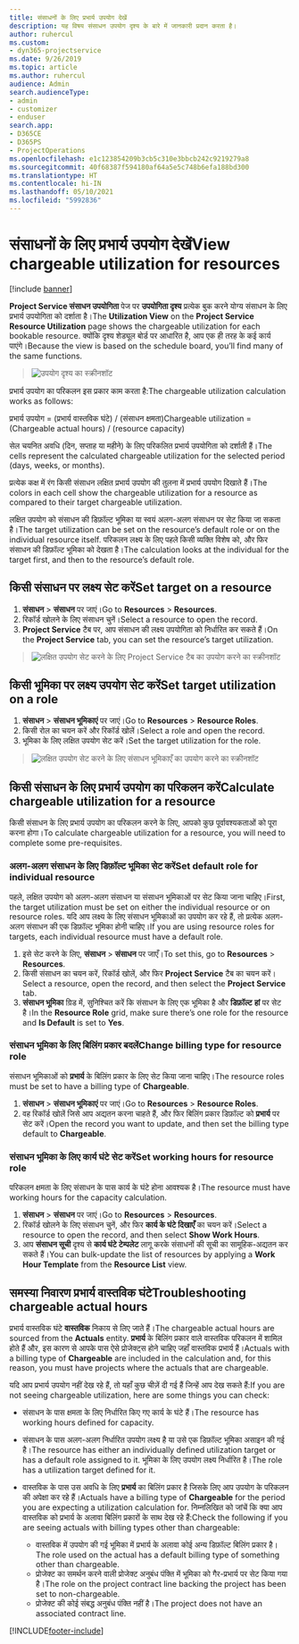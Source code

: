 ```yaml
---
title: संसाधनों के लिए प्रभार्य उपयोग देखें
description: यह विषय संसाधन उपयोग दृश्य के बारे में जानकारी प्रदान करता है।
author: ruhercul
ms.custom:
- dyn365-projectservice
ms.date: 9/26/2019
ms.topic: article
ms.author: ruhercul
audience: Admin
search.audienceType:
- admin
- customizer
- enduser
search.app:
- D365CE
- D365PS
- ProjectOperations
ms.openlocfilehash: e1c123854209b3cb5c310e3bbcb242c9219279a8
ms.sourcegitcommit: 40f68387f594180af64a5e5c748b6efa188bd300
ms.translationtype: HT
ms.contentlocale: hi-IN
ms.lasthandoff: 05/10/2021
ms.locfileid: "5992836"
---
```

# <a name="view-chargeable-utilization-for-resources"></a><span data-ttu-id="75dbb-103">संसाधनों के लिए प्रभार्य उपयोग देखें</span><span class="sxs-lookup"><span data-stu-id="75dbb-103">View chargeable utilization for resources</span></span>

[!include [banner](../includes/psa-now-project-operations.md)]
 
<span data-ttu-id="75dbb-104">**Project Service संसाधन उपयोगिता** पेज पर **उपयोगिता दृश्य** प्रत्येक बुक करने योग्य संसाधन के लिए प्रभार्य उपयोगिता को दर्शाता है।</span><span class="sxs-lookup"><span data-stu-id="75dbb-104">The **Utilization View** on the **Project Service Resource Utilization** page shows the chargeable utilization for each bookable resource.</span></span> <span data-ttu-id="75dbb-105">क्योंकि दृश्य शेड्यूल बोर्ड पर आधारित है, आप एक ही तरह के कई कार्य पाएंगे।</span><span class="sxs-lookup"><span data-stu-id="75dbb-105">Because the view is based on the schedule board, you’ll find many of the same functions.</span></span>

> ![उपयोग दृश्य का स्क्रीनशॉट](media/FAQ-utilization-1.png)
 

<span data-ttu-id="75dbb-107">प्रभार्य उपयोग का परिकलन इस प्रकार काम करता है:</span><span class="sxs-lookup"><span data-stu-id="75dbb-107">The chargeable utilization calculation works as follows:</span></span>

   <span data-ttu-id="75dbb-108">प्रभार्य उपयोग = (प्रभार्य वास्तविक घंटे) / (संसाधन क्षमता)</span><span class="sxs-lookup"><span data-stu-id="75dbb-108">Chargeable utilization = (Chargeable actual hours) / (resource capacity)</span></span>

<span data-ttu-id="75dbb-109">सेल चयनित अवधि (दिन, सप्ताह या महीने) के लिए परिकलित प्रभार्य उपयोगिता को दर्शाती हैं।</span><span class="sxs-lookup"><span data-stu-id="75dbb-109">The cells represent the calculated chargeable utilization for the selected period (days, weeks, or months).</span></span>

<span data-ttu-id="75dbb-110">प्रत्येक कक्ष में रंग किसी संसाधन लक्षित प्रभार्य उपयोग की तुलना में प्रभार्य उपयोग दिखाते हैं।</span><span class="sxs-lookup"><span data-stu-id="75dbb-110">The colors in each cell show the chargeable utilization for a resource as compared to their target chargeable utilization.</span></span> 

<span data-ttu-id="75dbb-111">लक्षित उपयोग को संसाधन की डिफ़ॉल्ट भूमिका या स्वयं अलग-अलग संसाधन पर सेट किया जा सकता है।</span><span class="sxs-lookup"><span data-stu-id="75dbb-111">The target utilization can be set on the resource’s default role or on the individual resource itself.</span></span> <span data-ttu-id="75dbb-112">परिकलन लक्ष्य के लिए पहले किसी व्यक्ति विशेष को, और फिर संसाधन की डिफ़ॉल्ट भूमिका को देखता है।</span><span class="sxs-lookup"><span data-stu-id="75dbb-112">The calculation looks at the individual for the target first, and then to the resource’s default role.</span></span>

## <a name="set-target-on-a-resource"></a><span data-ttu-id="75dbb-113">किसी संसाधन पर लक्ष्य सेट करें</span><span class="sxs-lookup"><span data-stu-id="75dbb-113">Set target on a resource</span></span>

1. <span data-ttu-id="75dbb-114">**संसाधन** \> **संसाधन** पर जाएं।</span><span class="sxs-lookup"><span data-stu-id="75dbb-114">Go to **Resources** \> **Resources**.</span></span> 
2. <span data-ttu-id="75dbb-115">रिकॉर्ड खोलने के लिए संसाधन चुनें।</span><span class="sxs-lookup"><span data-stu-id="75dbb-115">Select a resource to open the record.</span></span> 
3. <span data-ttu-id="75dbb-116">**Project Service** टैब पर, आप संसाधन की लक्ष्य उपयोगिता को निर्धारित कर सकते हैं।</span><span class="sxs-lookup"><span data-stu-id="75dbb-116">On the **Project Service** tab, you can set the resource’s target utilization.</span></span>

> ![लक्षित उपयोग सेट करने के लिए Project Service टैब का उपयोग करने का स्क्रीनशॉट](media/FAQ-utilization-2.png)
 
## <a name="set-target-utilization-on-a-role"></a><span data-ttu-id="75dbb-118">किसी भूमिका पर लक्ष्य उपयोग सेट करें</span><span class="sxs-lookup"><span data-stu-id="75dbb-118">Set target utilization on a role</span></span>

1. <span data-ttu-id="75dbb-119">**संसाधन** \> **संसाधन भूमिकाएं** पर जाएं।</span><span class="sxs-lookup"><span data-stu-id="75dbb-119">Go to **Resources** \> **Resource Roles**.</span></span> 
2. <span data-ttu-id="75dbb-120">किसी रोल का चयन करें और रिकॉर्ड खोलें।</span><span class="sxs-lookup"><span data-stu-id="75dbb-120">Select a role and open the record.</span></span> 
3. <span data-ttu-id="75dbb-121">भूमिका के लिए लक्षित उपयोग सेट करें।</span><span class="sxs-lookup"><span data-stu-id="75dbb-121">Set the target utilization for the role.</span></span>

> ![लक्षित उपयोग सेट करने के लिए संसाधन भूमिकाएँ का उपयोग करने का स्क्रीनशॉट](media/FAQ-utilization-3.png)
 
## <a name="calculate-chargeable-utilization-for-a-resource"></a><span data-ttu-id="75dbb-123">किसी संसाधन के लिए प्रभार्य उपयोग का परिकलन करें</span><span class="sxs-lookup"><span data-stu-id="75dbb-123">Calculate chargeable utilization for a resource</span></span>

<span data-ttu-id="75dbb-124">किसी संसाधन के लिए प्रभार्य उपयोग का परिकलन करने के लिए, आपको कुछ पूर्वावश्यकताओं को पूरा करना होगा।</span><span class="sxs-lookup"><span data-stu-id="75dbb-124">To calculate chargeable utilization for a resource, you will need to complete some pre-requisites.</span></span> 

### <a name="set-default-role-for-individual-resource"></a><span data-ttu-id="75dbb-125">अलग-अलग संसाधन के लिए डिफ़ॉल्ट भूमिका सेट करें</span><span class="sxs-lookup"><span data-stu-id="75dbb-125">Set default role for individual resource</span></span>

<span data-ttu-id="75dbb-126">पहले, लक्षित उपयोग को अलग-अलग संसाधन या संसाधन भूमिकाओं पर सेट किया जाना चाहिए।</span><span class="sxs-lookup"><span data-stu-id="75dbb-126">First, the target utilization must be set on either the individual resource or on resource roles.</span></span> <span data-ttu-id="75dbb-127">यदि आप लक्ष्य के लिए संसाधन भूमिकाओं का उपयोग कर रहे हैं, तो प्रत्येक अलग-अलग संसाधन की एक डिफ़ॉल्ट भूमिका होनी चाहिए।</span><span class="sxs-lookup"><span data-stu-id="75dbb-127">If you are using resource roles for targets, each individual resource must have a default role.</span></span> 

1. <span data-ttu-id="75dbb-128">इसे सेट करने के लिए, **संसाधन** \> **संसाधन** पर जाएँ।</span><span class="sxs-lookup"><span data-stu-id="75dbb-128">To set this, go to **Resources** \> **Resources**.</span></span> 
2. <span data-ttu-id="75dbb-129">किसी संसाधन का चयन करें, रिकॉर्ड खोलें, और फिर **Project Service** टैब का चयन करें।</span><span class="sxs-lookup"><span data-stu-id="75dbb-129">Select a resource, open the record, and then select the **Project Service** tab.</span></span> 
3. <span data-ttu-id="75dbb-130">**संसाधन भूमिका** ग्रिड में, सुनिश्चित करें कि संसाधन के लिए एक भूमिका है और **डिफ़ॉल्ट** **हां** पर सेट है।</span><span class="sxs-lookup"><span data-stu-id="75dbb-130">In the **Resource Role** grid, make sure there’s one role for the resource and **Is Default** is set to **Yes**.</span></span>
 
### <a name="change-billing-type-for-resource-role"></a><span data-ttu-id="75dbb-131">संसाधन भूमिका के लिए बिलिंग प्रकार बदलें</span><span class="sxs-lookup"><span data-stu-id="75dbb-131">Change billing type for resource role</span></span>

<span data-ttu-id="75dbb-132">संसाधन भूमिकाओं को **प्रभार्य** के बिलिंग प्रकार के लिए सेट किया जाना चाहिए।</span><span class="sxs-lookup"><span data-stu-id="75dbb-132">The resource roles must be set to have a billing type of **Chargeable**.</span></span> 

1. <span data-ttu-id="75dbb-133">**संसाधन** \> **संसाधन भूमिकाएं** पर जाएं।</span><span class="sxs-lookup"><span data-stu-id="75dbb-133">Go to **Resources** \> **Resource Roles**.</span></span> 
2. <span data-ttu-id="75dbb-134">वह रिकॉर्ड खोलें जिसे आप अद्यतन करना चाहते हैं, और फिर बिलिंग प्रकार डिफ़ॉल्ट को **प्रभार्य** पर सेट करें।</span><span class="sxs-lookup"><span data-stu-id="75dbb-134">Open the record you want to update, and then set the billing type default to **Chargeable**.</span></span>

### <a name="set-working-hours-for-resource-role"></a><span data-ttu-id="75dbb-135">संसाधन भूमिका के लिए कार्य घंटे सेट करें</span><span class="sxs-lookup"><span data-stu-id="75dbb-135">Set working hours for resource role</span></span>
 
<span data-ttu-id="75dbb-136">परिकलन क्षमता के लिए संसाधन के पास कार्य के घंटे होना आवश्यक है।</span><span class="sxs-lookup"><span data-stu-id="75dbb-136">The resource must have working hours for the capacity calculation.</span></span> 

1. <span data-ttu-id="75dbb-137">**संसाधन** \> **संसाधन** पर जाएं।</span><span class="sxs-lookup"><span data-stu-id="75dbb-137">Go to **Resources** \> **Resources**.</span></span> 
2. <span data-ttu-id="75dbb-138">रिकॉर्ड खोलने के लिए संसाधन चुनें, और फिर **कार्य के घंटे दिखाएँ** का चयन करें।</span><span class="sxs-lookup"><span data-stu-id="75dbb-138">Select a resource to open the record, and then select **Show Work Hours**.</span></span> 
3. <span data-ttu-id="75dbb-139">आप **संसाधन सूची** दृश्य से **कार्य घंटे टेम्पलेट** लागू करके संसाधनों की सूची का सामूहिक-अद्यतन कर सकते हैं।</span><span class="sxs-lookup"><span data-stu-id="75dbb-139">You can bulk-update the list of resources by applying a **Work Hour Template** from the **Resource List** view.</span></span>

## <a name="troubleshooting-chargeable-actual-hours"></a><span data-ttu-id="75dbb-140">समस्या निवारण प्रभार्य वास्तविक घंटे</span><span class="sxs-lookup"><span data-stu-id="75dbb-140">Troubleshooting chargeable actual hours</span></span>

<span data-ttu-id="75dbb-141">प्रभार्य वास्तविक घंटे **वास्तविक** निकाय से लिए जाते हैं।</span><span class="sxs-lookup"><span data-stu-id="75dbb-141">The chargeable actual hours are sourced from the **Actuals** entity.</span></span> <span data-ttu-id="75dbb-142">**प्रभार्य** के बिलिंग प्रकार वाले वास्तविक परिकलन में शामिल होते हैं और, इस कारण से आपके पास ऐसे प्रोजेक्ट्स होने चाहिए जहाँ वास्तविक प्रभार्य हैं।</span><span class="sxs-lookup"><span data-stu-id="75dbb-142">Actuals with a billing type of **Chargeable** are included in the calculation and, for this reason, you must have projects where the actuals that are chargeable.</span></span>

<span data-ttu-id="75dbb-143">यदि आप प्रभार्य उपयोग नहीं देख रहे हैं, तो यहाँ कुछ चीज़ें दी गई हैं जिन्हें आप देख सकते हैं:</span><span class="sxs-lookup"><span data-stu-id="75dbb-143">If you are not seeing chargeable utilization, here are some things you can check:</span></span>

- <span data-ttu-id="75dbb-144">संसाधन के पास क्षमता के लिए निर्धारित किए गए कार्य के घंटे हैं।</span><span class="sxs-lookup"><span data-stu-id="75dbb-144">The resource has working hours defined for capacity.</span></span>
- <span data-ttu-id="75dbb-145">संसाधन के पास अलग-अलग निर्धारित उपयोग लक्ष्य है या उसे एक डिफ़ॉल्ट भूमिका असाइन की गई है।</span><span class="sxs-lookup"><span data-stu-id="75dbb-145">The resource has either an individually defined utilization target or has a default role assigned to it.</span></span> <span data-ttu-id="75dbb-146">भूमिका के लिए उपयोग लक्ष्य निर्धारित है।</span><span class="sxs-lookup"><span data-stu-id="75dbb-146">The role has a utilization target defined for it.</span></span>
- <span data-ttu-id="75dbb-147">वास्तविक के पास उस अवधि के लिए **प्रभार्य** का बिलिंग प्रकार है जिसके लिए आप उपयोग के परिकलन की अपेक्षा कर रहे हैं।</span><span class="sxs-lookup"><span data-stu-id="75dbb-147">Actuals have a billing type of **Chargeable** for the period you are expecting a utilization calculation for.</span></span> <span data-ttu-id="75dbb-148">निम्नलिखित को जांचें कि क्या आप वास्तविक को प्रभार्य के अलावा बिलिंग प्रकारों के साथ देख रहे हैं:</span><span class="sxs-lookup"><span data-stu-id="75dbb-148">Check the following if you are seeing actuals with billing types other than chargeable:</span></span>

  - <span data-ttu-id="75dbb-149">वास्तविक में उपयोग की गई भूमिका में प्रभार्य के अलावा कोई अन्य डिफ़ॉल्ट बिलिंग प्रकार है।</span><span class="sxs-lookup"><span data-stu-id="75dbb-149">The role used on the actual has a default billing type of something other than chargeable.</span></span>
  - <span data-ttu-id="75dbb-150">प्रोजेक्ट का समर्थन करने वाली प्रोजेक्ट अनुबंध पंक्ति में भूमिका को गैर-प्रभार्य पर सेट किया गया है।</span><span class="sxs-lookup"><span data-stu-id="75dbb-150">The role on the project contract line backing the project has been set to non-chargeable.</span></span>
  - <span data-ttu-id="75dbb-151">प्रोजेक्ट की कोई संबद्ध अनुबंध पंक्ति नहीं है।</span><span class="sxs-lookup"><span data-stu-id="75dbb-151">The project does not have an associated contract line.</span></span>



[!INCLUDE[footer-include](../includes/footer-banner.md)]